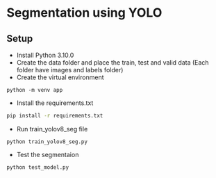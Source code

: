 # Segmentation using YOLO

## Setup 

- Install Python 3.10.0
- Create the data folder and place the train, test and valid data (Each folder have images and labels folder)
- Create the virtual environment 

```shell
python -m venv app
```
- Install the requirements.txt 

```bash
pip install -r requirements.txt
```

- Run train_yolov8_seg file 

```shell
python train_yolov8_seg.py
``` 

- Test the segmentaion 

```shell
python test_model.py
```
